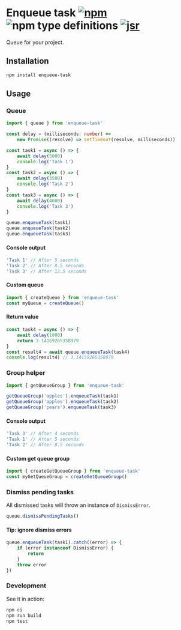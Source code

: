 # Enqueue task [![npm](https://img.shields.io/npm/v/enqueue-task.svg)](https://www.npmjs.com/package/enqueue-task) ![npm type definitions](https://img.shields.io/npm/types/enqueue-task.svg) [![jsr](https://img.shields.io/badge/jsr-F7DF1E)](https://jsr.io/@onset/enqueue-task)

Queue for your project.

## Installation

```bash
npm install enqueue-task
```

## Usage

### Queue

```typescript
import { queue } from 'enqueue-task'

const delay = (milliseconds: number) =>
	new Promise((resolve) => setTimeout(resolve, milliseconds))

const task1 = async () => {
	await delay(5000)
	console.log('Task 1')
}
const task2 = async () => {
	await delay(3500)
	console.log('Task 2')
}
const task3 = async () => {
	await delay(4000)
	console.log('Task 3')
}

queue.enqueueTask(task1)
queue.enqueueTask(task2)
queue.enqueueTask(task3)
```

#### Console output

```js
'Task 1' // After 5 seconds
'Task 2' // After 8.5 seconds
'Task 3' // After 12.5 seconds
```

#### Custom queue

```typescript
import { createQueue } from 'enqueue-task'
const myQueue = createQueue()
```

#### Return value

```typescript
const task4 = async () => {
	await delay(1000)
	return 3.14159265358979
}
const result4 = await queue.enqueueTask(task4)
console.log(result4) // 3.14159265358979
```

### Group helper

```typescript
import { getQueueGroup } from 'enqueue-task'

getQueueGroup('apples').enqueueTask(task1)
getQueueGroup('apples').enqueueTask(task2)
getQueueGroup('pears').enqueueTask(task3)
```

#### Console output

```js
'Task 3' // After 4 seconds
'Task 1' // After 5 seconds
'Task 2' // After 8.5 seconds
```

#### Custom get queue group

```typescript
import { createGetQueueGroup } from 'enqueue-task'
const myGetQueueGroup = createGetQueueGroup()
```

### Dismiss pending tasks

All dismissed tasks will throw an instance of `DismissError`.

```typescript
queue.dismissPendingTasks()
```

#### Tip: ignore dismiss errors

```typescript
queue.enqueueTask(task1).catch((error) => {
	if (error instanceof DismissError) {
		return
	}
	throw error
})
```

### Development

See it in action:

```bash
npm ci
npm run build
npm test
```
